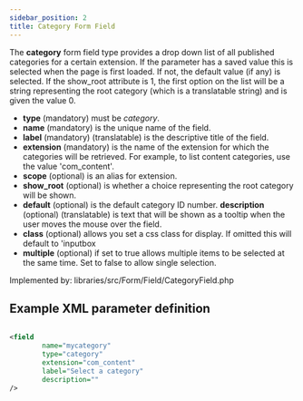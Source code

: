 ```yaml
---
sidebar_position: 2
title: Category Form Field
---
```



The **category** form field type provides a drop down list of all published categories for a certain extension. If the parameter has a saved value this is selected when the page is first loaded. If not, the default value (if any) is selected. If the show_root attribute is 1, the first option on the list will be a string representing the root category (which is a translatable string) and is given the value 0.

- **type** (mandatory) must be *category*.
- **name** (mandatory) is the unique name of the field.
- **label** (mandatory) (translatable) is the descriptive title of the
  field.
- **extension** (mandatory) is the name of the extension for which the categories will be retrieved. For example, to list content categories, use the value 'com_content'.
- **scope** (optional) is an alias for extension.
- **show_root** (optional) is whether a choice representing the root category will be shown.
- **default** (optional) is the default category ID number.
  **description** (optional) (translatable) is text that will be shown
  as a tooltip when the user moves the mouse over the field.
- **class** (optional) allows you set a css class for display. If omitted this will default to 'inputbox
- **multiple** (optional) if set to true allows multiple items to be selected at the same time. Set to false to allow single selection.


Implemented by: libraries/src/Form/Field/CategoryField.php

## Example XML parameter definition

```xml

<field
        name="mycategory" 
        type="category" 
        extension="com_content" 
        label="Select a category" 
        description=""
/>
```